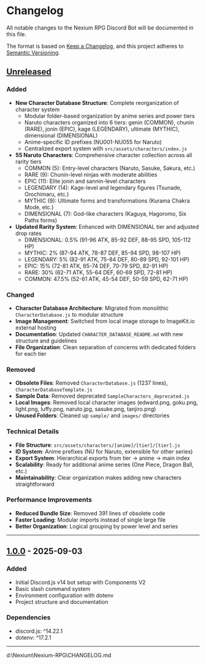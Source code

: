 # Changelog

All notable changes to the Nexium RPG Discord Bot will be documented in this file.

The format is based on [Keep a Changelog](https://keepachangelog.com/en/1.0.0/),
and this project adheres to [Semantic Versioning](https://semver.org/spec/SemVer).

## [Unreleased]

### Added
- **New Character Database Structure**: Complete reorganization of character system
  - Modular folder-based organization by anime series and power tiers
  - Naruto characters organized into 6 tiers: genin (COMMON), chunin (RARE), jonin (EPIC), kage (LEGENDARY), ultimate (MYTHIC), dimensional (DIMENSIONAL)
  - Anime-specific ID prefixes (NU001-NU055 for Naruto)
  - Centralized export system with `src/assets/characters/index.js`
- **55 Naruto Characters**: Comprehensive character collection across all rarity tiers
  - COMMON (5): Entry-level characters (Naruto, Sasuke, Sakura, etc.)
  - RARE (9): Chunin-level ninjas with moderate abilities
  - EPIC (11): Elite jonin and sannin-level characters
  - LEGENDARY (14): Kage-level and legendary figures (Tsunade, Orochimaru, etc.)
  - MYTHIC (9): Ultimate forms and transformations (Kurama Chakra Mode, etc.)
  - DIMENSIONAL (7): God-like characters (Kaguya, Hagoromo, Six Paths forms)
- **Updated Rarity System**: Enhanced with DIMENSIONAL tier and adjusted drop rates
  - DIMENSIONAL: 0.5% (91-96 ATK, 85-92 DEF, 88-95 SPD, 105-112 HP)
  - MYTHIC: 2% (87-94 ATK, 78-87 DEF, 85-94 SPD, 98-107 HP)
  - LEGENDARY: 5% (82-91 ATK, 75-84 DEF, 80-89 SPD, 92-101 HP)
  - EPIC: 15% (72-81 ATK, 65-74 DEF, 70-79 SPD, 82-91 HP)
  - RARE: 30% (62-71 ATK, 55-64 DEF, 60-69 SPD, 72-81 HP)
  - COMMON: 47.5% (52-61 ATK, 45-54 DEF, 50-59 SPD, 62-71 HP)

### Changed
- **Character Database Architecture**: Migrated from monolithic `CharacterDatabase.js` to modular structure
- **Image Management**: Switched from local image storage to ImageKit.io external hosting
- **Documentation**: Updated `CHARACTER_DATABASE_README.md` with new structure and guidelines
- **File Organization**: Clean separation of concerns with dedicated folders for each tier

### Removed
- **Obsolete Files**: Removed `CharacterDatabase.js` (1237 lines), `CharacterDatabaseTemplate.js`
- **Sample Data**: Removed deprecated `SampleCharacters_deprecated.js`
- **Local Images**: Removed local character images (edward.png, goku.png, light.png, luffy.png, naruto.jpg, sasuke.png, tanjiro.png)
- **Unused Folders**: Cleaned up `sample/` and `images/` directories

### Technical Details
- **File Structure**: `src/assets/characters/[anime]/[tier]/[tier].js`
- **ID System**: Anime prefixes (NU for Naruto, extensible for other series)
- **Export System**: Hierarchical exports from tier → anime → main index
- **Scalability**: Ready for additional anime series (One Piece, Dragon Ball, etc.)
- **Maintainability**: Clear organization makes adding new characters straightforward

### Performance Improvements
- **Reduced Bundle Size**: Removed 391 lines of obsolete code
- **Faster Loading**: Modular imports instead of single large file
- **Better Organization**: Logical grouping by power level and series

---

## [1.0.0] - 2025-09-03

### Added
- Initial Discord.js v14 bot setup with Components V2
- Basic slash command system
- Environment configuration with dotenv
- Project structure and documentation

### Dependencies
- discord.js: ^14.22.1
- dotenv: ^17.2.1

---

[Unreleased]: https://github.com/Elenyx/Nexium-RPG/compare/v1.0.0...HEAD
[1.0.0]: https://github.com/Elenyx/Nexium-RPG/releases/tag/v1.0.0</content>
<parameter name="filePath">d:\Nexium\Nexium-RPG\CHANGELOG.md
